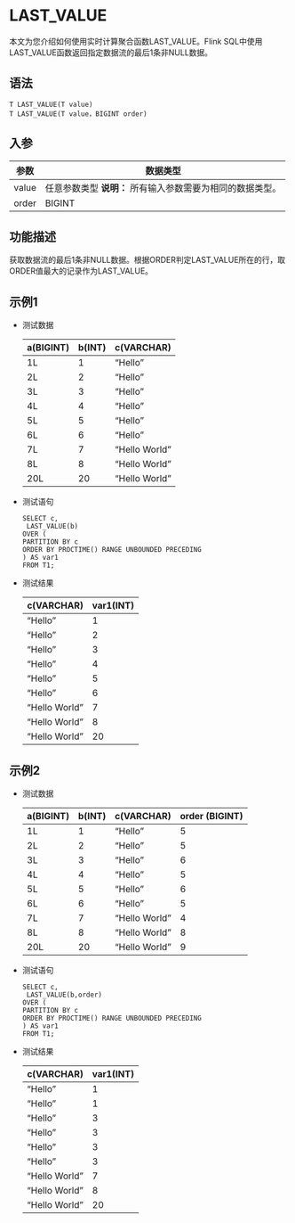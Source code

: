 # LAST\_VALUE

本文为您介绍如何使用实时计算聚合函数LAST\_VALUE。Flink SQL中使用LAST\_VALUE函数返回指定数据流的最后1条非NULL数据。

## 语法

```
T LAST_VALUE(T value)
T LAST_VALUE(T value，BIGINT order)
```

## 入参

|参数|数据类型|
|--|----|
|value|任意参数类型 **说明：** 所有输入参数需要为相同的数据类型。 |
|order|BIGINT|

## 功能描述

获取数据流的最后1条非NULL数据。根据ORDER判定LAST\_VALUE所在的行，取ORDER值最大的记录作为LAST\_VALUE。

## 示例1

-   测试数据

    |a\(BIGINT\)|b\(INT\)|c\(VARCHAR\)|
    |-----------|--------|------------|
    |1L|1|“Hello”|
    |2L|2|“Hello”|
    |3L|3|“Hello”|
    |4L|4|“Hello”|
    |5L|5|“Hello”|
    |6L|6|“Hello”|
    |7L|7|“Hello World”|
    |8L|8|“Hello World”|
    |20L|20|“Hello World”|

-   测试语句

    ```
    SELECT c,
     LAST_VALUE(b)
    OVER (
    PARTITION BY c 
    ORDER BY PROCTIME() RANGE UNBOUNDED PRECEDING
    ) AS var1
    FROM T1;
    ```

-   测试结果

    |c\(VARCHAR\)|var1\(INT\)|
    |------------|-----------|
    |“Hello”|1|
    |“Hello”|2|
    |“Hello”|3|
    |“Hello”|4|
    |“Hello”|5|
    |“Hello”|6|
    |“Hello World”|7|
    |“Hello World”|8|
    |“Hello World”|20|


## 示例2

-   测试数据

    |a\(BIGINT\)|b\(INT\)|c\(VARCHAR\)|order \(BIGINT\)|
    |-----------|--------|------------|----------------|
    |1L|1|“Hello”|5|
    |2L|2|“Hello”|5|
    |3L|3|“Hello”|6|
    |4L|4|“Hello”|5|
    |5L|5|“Hello”|6|
    |6L|6|“Hello”|5|
    |7L|7|“Hello World”|4|
    |8L|8|“Hello World”|8|
    |20L|20|“Hello World”|9|

-   测试语句

    ```
    SELECT c,
     LAST_VALUE(b,order) 
    OVER (
    PARTITION BY c 
    ORDER BY PROCTIME() RANGE UNBOUNDED PRECEDING
    ) AS var1
    FROM T1;
    ```

-   测试结果

    |c\(VARCHAR\)|var1\(INT\)|
    |------------|-----------|
    |“Hello”|1|
    |“Hello”|1|
    |“Hello”|3|
    |“Hello”|3|
    |“Hello”|3|
    |“Hello”|3|
    |“Hello World”|7|
    |“Hello World”|8|
    |“Hello World”|20|


